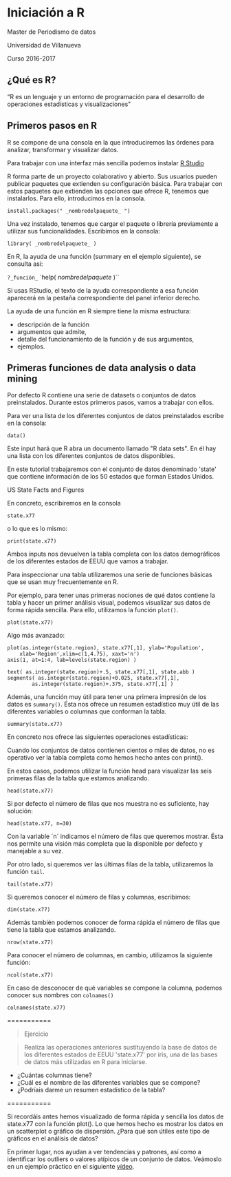 # Iniciación a R

Master de Periodismo de datos

Universidad de Villanueva

Curso 2016-2017

## ¿Qué es R?

“R es un lenguaje y un entorno de programación para el desarrollo de operaciones estadísticas y visualizaciones"

## Primeros pasos en R

R se compone de una consola en la que introduciremos las órdenes para analizar, transformar y visualizar datos.

Para trabajar con una interfaz más sencilla podemos instalar [R Studio](https://www.rstudio.com/products/rstudio/download/)

R forma parte de un proyecto colaborativo y abierto. Sus usuarios pueden publicar paquetes que extienden su configuración básica. Para trabajar con estos paquetes que extienden las opciones que ofrece R, tenemos que instalarlos. Para ello, introducimos en la consola.

`install.packages(" _nombredelpaquete_ ")`

Una vez instalado, tenemos que cargar el paquete o librería previamente a utilizar sus funcionalidades. Escribimos en la consola:

`library( _nombredelpaquete_ )`

En R, la ayuda de una función (summary en el ejemplo siguiente), se consulta así:

`?_función_`
`help( _nombredelpaquete_ )``

Si usas RStudio, el texto de la ayuda correspondiente a esa función aparecerá en la pestaña correspondiente del panel inferior derecho.

La ayuda de una función en R siempre tiene la misma estructura:

* descripción de la función
* argumentos que admite,
* detalle del funcionamiento de la función y de sus argumentos,
* ejemplos.

## Primeras funciones de data analysis o data mining

Por defecto R contiene una serie de datasets o conjuntos de datos preinstalados. Durante estos primeros pasos, vamos a trabajar con ellos.

Para ver una lista de los diferentes conjuntos de datos preinstalados escribe en la consola:

`data()`

Este input hará que R abra un documento llamado "R data sets". En él hay una lista con los diferentes conjuntos de datos disponibles.

En este tutorial trabajaremos con el conjunto de datos denominado 'state' que contiene información de los 50 estados que forman Estados Unidos.

US State Facts and Figures

En concreto, escribiremos en la consola

`state.x77`

o lo que es lo mismo:

`print(state.x77)`

Ambos inputs nos devuelven la tabla completa con los datos demográficos de los diferentes estados de EEUU que vamos a trabajar.

Para inspeccionar una tabla utilizaremos una serie de funciones básicas que se usan muy frecuentemente en R.

Por ejemplo, para tener unas primeras nociones de qué datos contiene la tabla y hacer un primer análisis visual, podemos visualizar sus datos de forma rápida sencilla. Para ello, utilizamos la función `plot()`.

`plot(state.x77)`

[scatter]: img/scatter.png "scatter example"

Algo más avanzado:

```
plot(as.integer(state.region), state.x77[,1], ylab='Population',
	xlab='Region',xlim=c(1,4.75), xaxt='n')
axis(1, at=1:4, lab=levels(state.region) )

text( as.integer(state.region)+.5, state.x77[,1], state.abb )
segments( as.integer(state.region)+0.025, state.x77[,1],
		as.integer(state.region)+.375, state.x77[,1] )       
```

Además, una función muy útil para tener una primera impresión de los datos es `summary()`. Ésta nos ofrece un resumen estadístico muy útil de las diferentes variables o columnas que conforman la tabla.

`summary(state.x77)`    

En concreto nos ofrece las siguientes operaciones estadísticas:

Cuando los conjuntos de datos contienen cientos o miles de datos, no es operativo ver la tabla completa como hemos hecho antes con print().

En estos casos, podemos utilizar la función head para visualizar las seis primeras filas de la tabla que estamos analizando.

`head(state.x77)`  

Si por defecto el número de filas que nos muestra no es suficiente, hay solución:

`head(state.x77, n=30)`

Con la variable ´n´ indicamos el número de filas que queremos mostrar. Ésta nos permite una visión más completa que la disponible por defecto y manejable a su vez.

Por otro lado, si queremos ver las últimas filas de la tabla, utilizaremos la función `tail`.

`tail(state.x77)`

Si queremos conocer el número de filas y columnas, escribimos:

`dim(state.x77)`     

 Además también podemos conocer de forma rápida el número de filas que tiene la tabla que estamos analizando.

`nrow(state.x77)`

 Para conocer el número de columnas, en cambio, utilizamos la siguiente función:

`ncol(state.x77)`

En caso de desconocer de qué variables se compone la columna, podemos conocer sus nombres con `colnames()`

`colnames(state.x77)`  



===========

> Ejercicio

>Realiza las operaciones anteriores sustituyendo la base de datos de los diferentes estados de EEUU 'state.x77' por iris, una de las bases de datos más utilizadas en R para iniciarse.

* ¿Cuántas columnas tiene?
* ¿Cuál es el nombre de las diferentes variables que se compone?
* ¿Podríais darme un resumen estadístico de la tabla?

===========



Si recordáis antes hemos visualizado de forma rápida y sencilla los datos de state.x77 con la función plot(). Lo que hemos hecho es mostrar los datos en un scatterplot o gráfico de dispersión. ¿Para qué son útiles este tipo de gráficos en el análisis de datos?

En primer lugar, nos ayudan a ver tendencias y patrones, así como a identificar los outliers o valores atípicos de un conjunto de datos. Veámoslo en un ejemplo práctico en el siguiente [vídeo](https://www.youtube.com/watch?v=jbkSRLYSojo).
